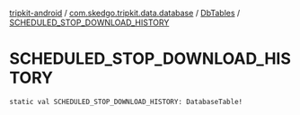 [tripkit-android](../../index.md) / [com.skedgo.tripkit.data.database](../index.md) / [DbTables](index.md) / [SCHEDULED_STOP_DOWNLOAD_HISTORY](./-s-c-h-e-d-u-l-e-d_-s-t-o-p_-d-o-w-n-l-o-a-d_-h-i-s-t-o-r-y.md)

# SCHEDULED_STOP_DOWNLOAD_HISTORY

`static val SCHEDULED_STOP_DOWNLOAD_HISTORY: DatabaseTable!`